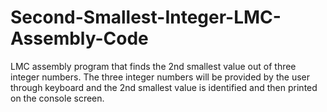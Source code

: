 # Second-Smallest-Integer-LMC-Assembly-Code
LMC assembly program that finds the 2nd smallest value out of  three integer numbers. The three integer numbers will be provided by the user through keyboard and the 2nd smallest value is identified and then printed on the console screen. 
